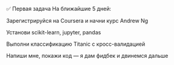 ✅ Первая задача
На ближайшие 5 дней:

Зарегистрируйся на Coursera и начни курс Andrew Ng

Установи scikit-learn, jupyter, pandas

Выполни классификацию Titanic с кросс-валидацией

Напиши мне, покажи код — я дам фидбек и двинемся дальше
